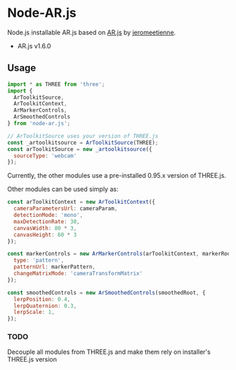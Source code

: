 # Node-AR.js

Node.js installable AR.js based on [AR.js](http://npm.im/ar.js) by [jeromeetienne](https://github.com/jeromeetienne).

- AR.js v1.6.0

## Usage

```js
import * as THREE from 'three';
import {
  ArToolkitSource,
  ArToolkitContext,
  ArMarkerControls,
  ArSmoothedControls
} from 'node-ar.js';

// ArToolkitSource uses your version of THREE.js
const _artoolkitsource = ArToolkitSource(THREE);
const arToolkitSource = new _artoolkitsource({
  sourceType: 'webcam'
});
```

Currently, the other modules use a pre-installed 0.95.x version of THREE.js.

Other modules can be used simply as:

```js
const arToolkitContext = new ArToolkitContext({
  cameraParametersUrl: cameraParam,
  detectionMode: 'mono',
  maxDetectionRate: 30,
  canvasWidth: 80 * 3,
  canvasHeight: 60 * 3
});

const markerControls = new ArMarkerControls(arToolkitContext, markerRoot, {
  type: 'pattern',
  patternUrl: markerPattern,
  changeMatrixMode: 'cameraTransformMatrix'
});

const smoothedControls = new ArSmoothedControls(smoothedRoot, {
  lerpPosition: 0.4,
  lerpQuaternion: 0.3,
  lerpScale: 1,
});
```

### TODO
Decouple all modules from THREE.js and make them rely on installer's THREE.js version
